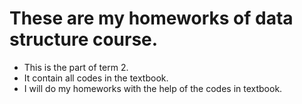 # These are my homeworks of data structure course. 

- This is the part of term 2.
- It contain all codes in the textbook.  
- I will do my homeworks with the help of the codes in textbook.